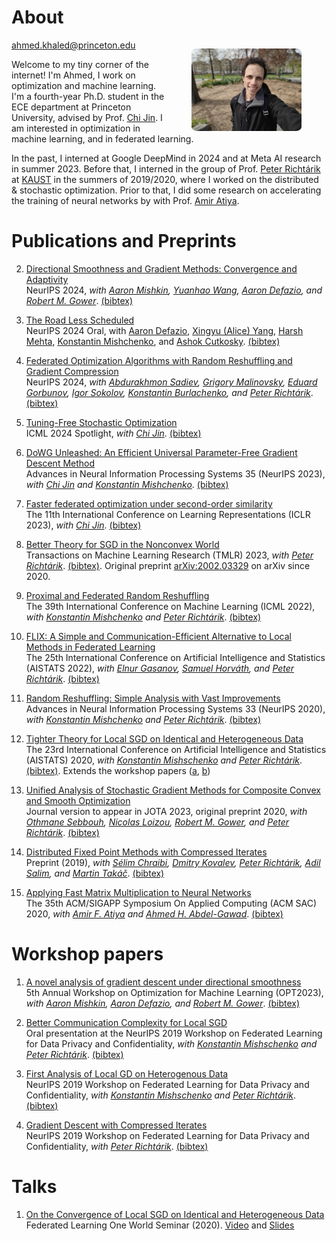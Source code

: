 # About
<figure style="float:right; margin-bottom: auto; max-width:35%; min-width:40px;">
    <img src="images/photo51.jpeg" style="border-radius:5%" alt="Photo of me" />
</figure>

[ahmed.khaled@princeton.edu](mailto:ahmed.khaled@princeton.edu)

Welcome to my tiny corner of the internet! I'm Ahmed, I work on optimization and machine learning. I'm a fourth-year Ph.D. student in the ECE department at Princeton University, advised by Prof. [Chi Jin](https://sites.google.com/view/cjin/home). I am interested in optimization in machine learning, and in federated learning.


In the past, I interned at Google DeepMind in 2024 and at Meta AI research in summer 2023. Before that, I interned in the group of Prof. [Peter Richtárik](https://richtarik.org/index.html) at [KAUST](https://www.kaust.edu.sa/en/) in the summers of 2019/2020, where I worked on the distributed & stochastic optimization. Prior to that, I did some research on accelerating the training of neural networks by with Prof. [Amir Atiya](https://scholar.google.com.eg/citations?user=YNxHCMwAAAAJ&hl=en).


# Publications and Preprints

2. [Directional Smoothness and Gradient Methods: Convergence and Adaptivity](https://arxiv.org/abs/2403.04081)  
   NeurIPS 2024, *with [Aaron Mishkin](https://cs.stanford.edu/~amishkin/), [Yuanhao Wang](https://www.cs.princeton.edu/~yuanhao/), [Aaron Defazio](https://www.aarondefazio.com/), and [Robert M. Gower](https://gowerrobert.github.io/)*. [(bibtex)](/bibs/dirsmooth.bib)


3. [The Road Less Scheduled](https://arxiv.org/abs/2405.15682)  
   NeurIPS 2024 Oral, with [Aaron Defazio](https://www.aarondefazio.com/), [Xingyu (Alice) Yang](https://x.com/alicey_ang), [Harsh Mehta](https://scholar.google.com/citations?user=murJPNoAAAAJ&hl=en), [Konstantin Mishchenko](https://konstmish.com), and [Ashok Cutkosky](https://ashok.cutkosky.com/). [(bibtex)](/bibs/roadlessscheduled.bib)

6. [Federated Optimization Algorithms with Random Reshuffling and Gradient Compression](https://arxiv.org/abs/2206.07021)  
   NeurIPS 2024, *with [Abdurakhmon Sadiev](https://scholar.google.com/citations?user=R-xZRIAAAAAJ&hl=ru), [Grigory Malinovsky](https://grigory-malinovsky.github.io/), [Eduard Gorbunov](https://eduardgorbunov.github.io/), [Igor Sokolov](https://scholar.google.com/citations?user=OBbPecwAAAAJ&hl=en), [Konstantin Burlachenko](https://burlachenkok.github.io/), and [Peter Richtárik](https://richtarik.org/index.html)*. [(bibtex)](/bibs/sadiev22fedqrr.bib)

1. [Tuning-Free Stochastic Optimization](https://arxiv.org/abs/2402.07793)  
   ICML 2024 Spotlight, *with [Chi Jin](https://sites.google.com/view/cjin/home)*. [(bibtex)](/bibs/tuningfree.bib)

3. [DoWG Unleashed: An Efficient Universal Parameter-Free Gradient Descent Method](https://arxiv.org/abs/2305.16284)  
   Advances in Neural Information Processing Systems 35 (NeurIPS 2023), *with [Chi Jin](https://sites.google.com/view/cjin/home) and [Konstantin Mishchenko](https://konstmish.com)*. [(bibtex)](/bibs/dowg.bib)

4. [Faster federated optimization under second-order similarity](https://arxiv.org/abs/2209.02257)  
   The 11th International Conference on Learning Representations (ICLR 2023), *with [Chi Jin](https://sites.google.com/view/cjin/home)*. [(bibtex)](/bibs/KJ2022FFSO.bib)

5. [Better Theory for SGD in the Nonconvex World](https://openreview.net/pdf?id=AU4qHN2VkS)  
   Transactions on Machine Learning Research (TMLR) 2023, *with [Peter Richtárik](https://richtarik.org/index.html)*. [(bibtex)](/bibs/KR2020sgdnonconvex.bib). Original preprint [arXiv:2002.03329](https://arxiv.org/abs/2002.03329) on arXiv since 2020.


7. [Proximal and Federated Random Reshuffling](https://arxiv.org/abs/2102.06704)  
   The 39th International Conference on Machine Learning (ICML 2022), *with [Konstantin Mishchenko](https://konstmish.com) and [Peter Richtárik](https://richtarik.org/index.html)*. [(bibtex)](/bibs/MKR2021proxrr.bib)

8. [FLIX: A Simple and Communication-Efficient Alternative to Local Methods in Federated Learning](https://arxiv.org/abs/2111.11556)  
   The 25th International Conference on Artificial Intelligence and Statistics (AISTATS 2022), *with [Elnur Gasanov](https://elnurgasanov.com/), [Samuel Horváth](https://samuelhorvath.github.io/), and [Peter Richtárik](https://www.richtarik.org)*. [(bibtex)](/bibs/GKHR2022flix.bib)

9. [Random Reshuffling: Simple Analysis with Vast Improvements](https://arxiv.org/abs/2006.05988)  
   Advances in Neural Information Processing Systems 33 (NeurIPS 2020), *with [Konstantin Mishchenko](https://konstmish.com) and [Peter Richtárik](https://richtarik.org/index.html)*. [(bibtex)](/bibs/MKR2020rr.bib)

10. [Tighter Theory for Local SGD on Identical and Heterogeneous Data](https://arxiv.org/abs/1909.04746)  
   The 23rd International Conference on Artificial Intelligence and Statistics (AISTATS) 2020, *with [Konstantin Mishschenko](https://konstmish.com) and [Peter Richtárik](https://richtarik.org/index.html)*. [(bibtex)](/bibs/KMR2020localsgd.bib). Extends the workshop papers ([a](https://arxiv.org/abs/1909.04746v1), [b](https://arxiv.org/abs/1909.04715))

11. [Unified Analysis of Stochastic Gradient Methods for Composite Convex and Smooth Optimization](https://arxiv.org/abs/2006.11573)  
   Journal version to appear in JOTA 2023, original preprint 2020, *with [Othmane Sebbouh](https://othmanesebbouh.github.io/), [Nicolas Loizou](https://www.maths.ed.ac.uk/~s1461357/), [Robert M. Gower](https://gowerrobert.github.io/), and [Peter Richtárik](https://richtarik.org/index.html)*. [(bibtex)](/bibs/KSLGR2020unified.bib)

12. [Distributed Fixed Point Methods with Compressed Iterates](https://arxiv.org/abs/1912.09925)  
   Preprint (2019), *with [Sélim Chraibi](https://github.com/Selim78), [Dmitry Kovalev](https://www.dmitry-kovalev.com/), [Peter Richtárik](https://richtarik.org/index.html), [Adil Salim](https://adil-salim.github.io/), and [Martin Takáč](https://mtakac.com/)*. [(bibtex)](/bibs/CKKRST2019distributed.bib)

13. [Applying Fast Matrix Multiplication to Neural Networks](https://acm.org/doi/abs/10.1145/3341105.3373852)  
   The 35th ACM/SIGAPP Symposium On Applied Computing (ACM SAC) 2020, *with [Amir F. Atiya](https://scholar.google.com.eg/citations?hl=en&user=YNxHCMwAAAAJ) and [Ahmed H. Abdel-Gawad](https://scholar.google.com.eg/citations?user=AbVIlsoAAAAJ&hl=en)*. [(bibtex)](/bibs/KAA2020fmm.bib)

# Workshop papers

1. [A novel analysis of gradient descent under directional smoothness](https://opt-ml.org/papers/2023/paper77.pdf)  
   5th Annual Workshop on Optimization for Machine Learning (OPT2023), *with [Aaron Mishkin](https://cs.stanford.edu/~amishkin/), [Aaron Defazio](https://www.aarondefazio.com/), and [Robert M. Gower](https://gowerrobert.github.io/)*. [(bibtex)](/bibs/dir_smoothness.bib)

2. [Better Communication Complexity for Local SGD](https://arxiv.org/abs/1909.04746v1)  
   Oral presentation at the NeurIPS 2019 Workshop on Federated Learning for Data Privacy and Confidentiality, *with [Konstantin Mishschenko](https://konstmish.com) and [Peter Richtárik](https://richtarik.org/index.html)*. [(bibtex)](/bibs/KMR2019localsgd.bib)

3. [First Analysis of Local GD on Heterogenous Data](https://arxiv.org/abs/1909.04715)  
   NeurIPS 2019 Workshop on Federated Learning for Data Privacy and Confidentiality, *with [Konstantin Mishschenko](https://konstmish.com) and [Peter Richtárik](https://richtarik.org/index.html)*. [(bibtex)](/bibs/KMR2019localgd.bib)

4. [Gradient Descent with Compressed Iterates](https://arxiv.org/abs/1909.04716)  
   NeurIPS 2019 Workshop on Federated Learning for Data Privacy and Confidentiality, *with [Peter Richtárik](https://richtarik.org/index.html)*. [(bibtex)](/bibs/KR2019gdci.bib)

# Talks

1. [On the Convergence of Local SGD on Identical and Heterogeneous Data](https://sites.google.com/view/one-world-seminar-series-flow/archive?authuser=0#h.azhfwca3oax9)  
   Federated Learning One World Seminar (2020). [Video](https://www.youtube.com/watch?v=6ThWeKQyp8k&feature=emb_title) and [Slides](/bibs/FLOW_LocalSGD.pdf)

